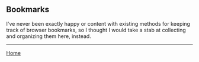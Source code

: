 ## Bookmarks

I've never been exactly happy or content with existing methods for keeping track
of browser bookmarks, so I thought I would take a stab at collecting and
organizing them here, instead.

---

[Home](/wiki)
